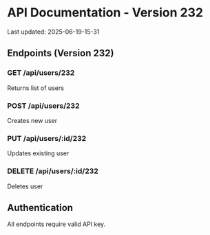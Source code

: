 # API Documentation - Version 232
Last updated: 2025-06-19-15-31

## Endpoints (Version 232)

### GET /api/users/232
Returns list of users

### POST /api/users/232
Creates new user

### PUT /api/users/:id/232
Updates existing user

### DELETE /api/users/:id/232
Deletes user

## Authentication
All endpoints require valid API key.
